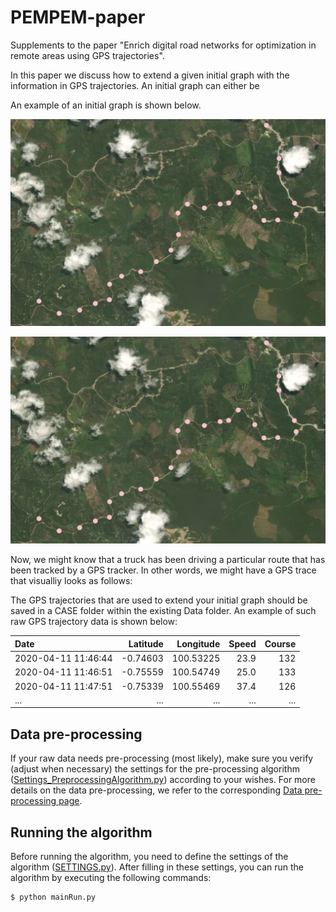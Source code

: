 # PEMPEM-paper
Supplements to the paper "Enrich digital road networks for optimization in remote areas using GPS trajectories".

[comment]: <> (Include authors)

In this paper we discuss how to extend a given initial graph with the information in GPS trajectories. An initial graph can either be 



An example of an initial graph is shown below. 

<img src="readmefigures/exampleTrajectory.png" width="600">

![alt text](readmefigures/exampleTrajectory.png)




Now, we might know that a truck has been driving a particular route that has been tracked by a GPS tracker. In other words, we might have a GPS trace that visualliy looks as follows: 









The GPS trajectories that are used to extend your initial graph should be saved in a CASE folder within the existing Data folder. An example of such raw GPS trajectory data is shown below:

| Date                |Latitude|Longitude|Speed  |Course |
| :------------------ |-------:|--------:|------:|------:|
| 2020-04-11 11:46:44 |-0.74603|100.53225 | 23.9 | 132  | 
| 2020-04-11 11:46:51 |-0.75559|100.54749 | 25.0 | 133 |
| 2020-04-11 11:47:51 |-0.75339|100.55469 | 37.4 | 126 |
| ... | ... | ... | ... | ... |

## Data pre-processing
If your raw data needs pre-processing (most likely), make sure you verify (adjust when necessary) the settings for the pre-processing algorithm ([Settings_PreprocessingAlgorithm.py](https://github.com/valentijnstienen/PEMPEM-paper/blob/main/Data%20(github)/SETTINGS_PreprocessingAlgorithm.py)) according to your wishes. For more details on the data pre-processing, we refer to the corresponding [Data pre-processing page](https://github.com/valentijnstienen/PEMPEM-paper/tree/main/Data%20(github)).


## Running the algorithm
Before running the algorithm, you need to define the settings of the algorithm ([SETTINGS.py](https://github.com/valentijnstienen/PEMPEM-paper/tree/main/SETTINGS.py)). After filling in these settings, you can run the algorithm by executing the following commands:

```
$ python mainRun.py
```


